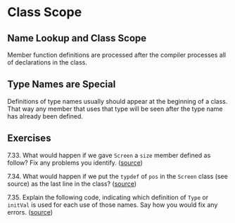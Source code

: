 # Class Scope

## Name Lookup and Class Scope

Member function definitions are processed after the compiler processes all of
declarations in the class.

## Type Names are Special

Definitions of type names usually should appear at the beginning of a class.
That way any member that uses that type will be seen after the type name has
already been defined.

## Exercises

7.33. What would happen if we gave `Screen` a `size` member defined as follow?
Fix any problems you identify. ([source](./ex_7_33.hpp))

7.34. What would happen if we put the `typdef` of `pos` in the `Screen` class
(see source) as the last line in the class?
([source](./ex_7_34.hpp))

7.35. Explain the following code, indicating which definition of `Type` or
`initVal` is used for each use of those names. Say how you would fix any
errors. ([source](./ex_7_35.hpp))

